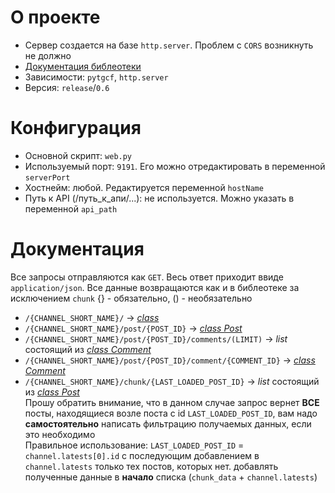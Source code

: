 # О проекте 
- Сервер создается на базе `http.server`. Проблем с `CORS` возникнуть не должно
- [Документация библеотеки](./README.md) 
- Зависимости: `pytgcf`, `http.server`
- Версия: `release`/`0.6`

# Конфигурация
- Основной скрипт: `web.py`
- Используемый порт: `9191`. Его можно отредактировать в переменной `serverPort`
- Хостнейм: любой. Редактируется переменной `hostName`
- Путь к API (/путь_к_апи/...): не используется. Можно указать в переменной `api_path`

# Документация
Все запросы отправляются как `GET`. Весь ответ приходит ввиде `application/json`. Все данные возвращаются как и в библеотеке за исключением `chunk`
{} - обязательно, () - необязательно
<br>

- `/{CHANNEL_SHORT_NAME}/` → [*class*](./REF.md#class)
- `/{CHANNEL_SHORT_NAME}/post/{POST_ID}` → [*class Post*](./REF.md#class-post)
- `/{CHANNEL_SHORT_NAME}/post/{POST_ID}/comments/(LIMIT)` → *list* состоящий из [*class Comment*](./REF.md#class-comment)
- `/{CHANNEL_SHORT_NAME}/post/{POST_ID}/comment/{COMMENT_ID}` → [*class Comment*](./REF.md#class-comment)
- `/{CHANNEL_SHORT_NAME}/chunk/{LAST_LOADED_POST_ID}` → *list* состоящий из [*class Post*](./REF.md#class-post)<br> 
Прошу обратить внимание, что в данном случае запрос вернет **ВСЕ** посты, находящиеся возле поста с id `LAST_LOADED_POST_ID`, вам надо **самостоятельно** написать фильтрацию получаемых данных, если это необходимо<br>
Правильное использование: `LAST_LOADED_POST_ID` = `channel.latests[0].id` с последующим добавлением в `channel.latests` только тех постов, которых нет. добавлять полученные данные в **начало** списка (`chunk_data` + `channel.latests`) 
